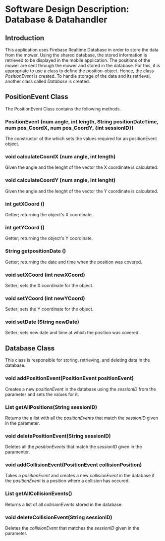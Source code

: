 # Software Design Description: Database & Datahandler

## Introduction

This application uses Firebase Realtime Database in order to store the data from the mower. Using the shared database, the stored information is retrieved to be displayed in the mobile application. The positions of the mower are sent through the mower and stored in the database. For this, it is appropriate to use a class to define the position-object. Hence, the class *PositionEvent* is created. To handle storage of the data and its retrieval, another class called *Database* is created. 

## PositionEvent Class
The PositionEvent Class contains the following methods. 

### PositionEvent (num angle, int length, String positionDateTime, num pos_CoordX, num pos_CoordY, {int sessionID})
The constructor of the  which sets the values required for an positionEvent object. 

### void calculateCoordX (num angle, int length)
Given the angle and the lenght of the vector the X coordinate is calculated.

### void calculateCoordY (num angle, int lenght)
Given the angle and the lenght of the vector the Y coordinate is calculated.

### int getXCoord ()
Getter; returning the object's X coordinate.

### int getYCoord ()
Getter; returning the object's Y coordinate.

### String getpositionDate ()
Getter; returning the date and time when the position was covered. 

### void setXCoord (int newXCoord)
Setter; sets the X coordinate for the object.

### void setYCoord (int newYCoord)
Setter; sets the Y coordinate for the object.

### void setDate (String newDate)
Setter; sets new date and time at which the position was covered. 

## Database Class
This class is responsible for storing, retrieving, and deleting data in the database. 

### void addPositionEvent(PositionEvent positionEvent)
Creates a new *positionEvent* in the database using the *sessionID* from the parameter and sets the values for it. 

### List<String> getAllPositions(String sessionID)
Returns the a list with all the *positionEvents* that match the *sessionID* given in the parameter. 

### void deletePositionEvent(String sessionID)
Deletes all the *positionEvents* that match the *sessionID* given in the paramenter. 

### void addCollisionEvent(PositionEvent collisionPosition)
Takes a *positionEvent* and creates a new *collisionEvent* in the database if the *positionEvent* is a position where a collision has occured.

### List<String> getAllCollisionEvents() 
Returns a list of all *collisionEvents* stored in the database. 

### void deleteCollisionEvent(String sessionID)
Deletes the *collisionEvent* that matches the *sessionID* given in the parameter. 